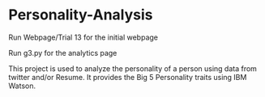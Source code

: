 # Personality-Analysis

Run Webpage/Trial 13 for the initial webpage

Run g3.py for the analytics page


This project is used to analyze the personality of a person using data from twitter and/or Resume.
It provides the Big 5 Personality traits using IBM Watson.
